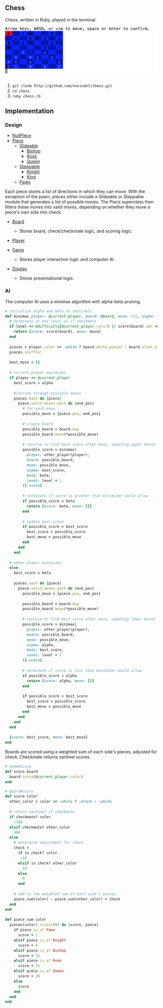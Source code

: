 ## Chess

Chess, written in Ruby, played in the terminal.

![image of game](./screenshots/game.png)

1. `git clone http://github.com/nevindnl/chess.git`
2. `cd chess`
3. `ruby chess.rb`

## Implementation
### Design
* [NullPiece][nullpiece]
* [Piece][piece]
  * [Slideable][slideable]
    * [Bishop][bishop]
    * [Rook][rook]
    * [Queen][queen]
  * [Steppable][steppable]
    * [Knight][knight]
    * [King][king]
  * [Pawn][pawn]

Each piece stores a list of directions in which they can move. With the exception of the pawn, pieces either include a Slideable or Steppable module that generates a list of possible moves. The Piece superclass then filters these moves into valid moves, depending on whether they move a piece's own side into check.

* [Board][board]
  * Stores board, check/checkmate logic, and scoring logic.
* [Player][player]
* [Game][game]
  * Stores player interaction logic and computer AI.
* [Display][display]
  * Stores presentational logic.

  [nullpiece]: ./lib/nullpiece.rb
  [piece]: ./lib/piece.rb
  [slideable]: ./lib/slideable.rb
  [steppable]: ./lib/steppable.rb
	[pawn]: ./lib/pawn.rb
  [bishop]: ./lib/bishop.rb
  [rook]: ./lib/rook.rb
  [queen]: ./lib/queen.rb
  [knight]: ./lib/knight.rb
  [king]: ./lib/king.rb
  [board]: ./lib/board.rb
  [player]: ./lib/player.rb
  [game]: ./lib/game.rb
  [display]: ./lib/display.rb

### AI
The computer AI uses a minimax algorithm with alpha-beta pruning.

```Ruby
# initialize alpha and beta to sentinels
def minimax player: @current_player, board: @board, move: nil, alpha: -400, beta: 400, level: 0
  # terminate at max level or if checkmate
  if level == @difficulty[@current_player.color] || score(board).abs == 300
    return {score: score(board), move: move}
  end

  pieces = player.color == :white ? board.white_pieces : board.black_pieces
  pieces.shuffle!

  best_move = []

  # current_player maximizes
  if player == @current_player
    best_score = alpha

    #iterate through possible moves
    pieces.each do |piece|
      piece.valid_moves.each do |end_pos|
        # for each move:
        possible_move = [piece.pos, end_pos]

        # create board
        possible_board = board.dup
        possible_board.move(*possible_move)

        # recurse to find best score after move, updating upper bound
        possible_score = minimax(
          player: other_player(player),
          board: possible_board,
          move: possible_move,
          alpha: best_score,
          beta: beta,
          level: level + 1
        )[:score]

        # terminate if score is greater than minimizer would allow
        if possible_score > beta
          return {score: beta, move: []}
        end

        # update best score
        if possible_score > best_score
          best_score = possible_score
          best_move = possible_move
        end
      end
    end

  # other player minimizes
  else
    best_score = beta

    pieces.each do |piece|
      piece.valid_moves.each do |end_pos|
        possible_move = [piece.pos, end_pos]

        possible_board = board.dup
        possible_board.move(*possible_move)

        # recurse to find best score after move, updating lower bound
        possible_score = minimax(
          player: other_player(player),
          board: possible_board,
          move: possible_move,
          alpha: alpha,
          beta: best_score,
          level: level + 1
        )[:score]

        # terminate if score is less than maximizer would allow
        if possible_score < alpha
          return {score: alpha, move: []}
        end

        if possible_score < best_score
          best_score = possible_score
          best_move = possible_move
        end
      end
    end
  end

  {score: best_score, move: best_move}
end
```

Boards are scored using a weighted sum of each side's pieces, adjusted for check. Checkmate returns sentinel scores.

```Ruby
# Game#score
def score board
  board.score(@current_player.color)
end
```
```Ruby
# Board#score
def score color
  other_color = color == :white ? :black : :white

  # return sentinel if checkmate
  if checkmate? color
    -300
  elsif checkmate? other_color
    300
  else
    # determine adjustment for check
    check =
      if in_check? color
       -10
      elsif in_check? other_color
        10
      else
        0
      end

    # add to the weighted sum of each side's pieces
    piece_sum(color) - piece_sum(other_color) + check
  end
end

def piece_sum color
  pieces(color).inject(0) do |score, piece|
    if piece.is_a? Pawn
      score + 1
    elsif piece.is_a? Knight
      score + 4
    elsif piece.is_a? Bishop
      score + 12
    elsif piece.is_a? Rook
      score + 15
    elsif piece.is_a? Queen
      score + 20
    else
      score
    end
  end
end
```
